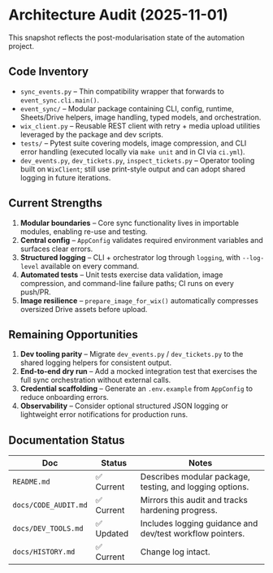 # Architecture Audit (2025-11-01)

This snapshot reflects the post-modularisation state of the automation project.

## Code Inventory

- `sync_events.py` – Thin compatibility wrapper that forwards to `event_sync.cli.main()`.
- `event_sync/` – Modular package containing CLI, config, runtime, Sheets/Drive helpers, image handling, typed models, and orchestration.
- `wix_client.py` – Reusable REST client with retry + media upload utilities leveraged by the package and dev scripts.
- `tests/` – Pytest suite covering models, image compression, and CLI error handling (executed locally via `make unit` and in CI via `ci.yml`).
- `dev_events.py`, `dev_tickets.py`, `inspect_tickets.py` – Operator tooling built on `WixClient`; still use print-style output and can adopt shared logging in future iterations.

## Current Strengths

1. **Modular boundaries** – Core sync functionality lives in importable modules, enabling re-use and testing.
2. **Central config** – `AppConfig` validates required environment variables and surfaces clear errors.
3. **Structured logging** – CLI + orchestrator log through `logging`, with `--log-level` available on every command.
4. **Automated tests** – Unit tests exercise data validation, image compression, and command-line failure paths; CI runs on every push/PR.
5. **Image resilience** – `prepare_image_for_wix()` automatically compresses oversized Drive assets before upload.

## Remaining Opportunities

1. **Dev tooling parity** – Migrate `dev_events.py` / `dev_tickets.py` to the shared logging helpers for consistent output.
2. **End-to-end dry run** – Add a mocked integration test that exercises the full sync orchestration without external calls.
3. **Credential scaffolding** – Generate an `.env.example` from `AppConfig` to reduce onboarding errors.
4. **Observability** – Consider optional structured JSON logging or lightweight error notifications for production runs.

## Documentation Status

| Doc | Status | Notes |
| --- | --- | --- |
| `README.md` | ✅ Current | Describes modular package, testing, and logging options.
| `docs/CODE_AUDIT.md` | ✅ Current | Mirrors this audit and tracks hardening progress.
| `docs/DEV_TOOLS.md` | ✅ Updated | Includes logging guidance and dev/test workflow pointers.
| `docs/HISTORY.md` | ✅ Current | Change log intact.
